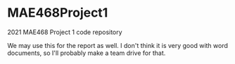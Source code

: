 # MAE468Project1
2021 MAE468 Project 1 code repository

We may use this for the report as well. I don't think it is very good with word documents, so I'll probably make a team drive for that.
